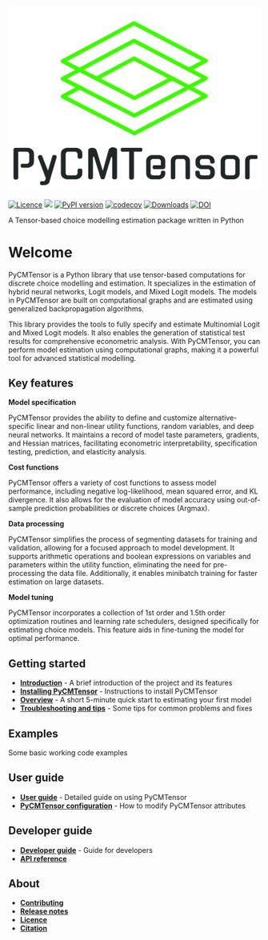 ![PyCMTensor](assets/img/logo.jpg)

[![Licence](https://img.shields.io/badge/Licence-MIT-blue)](about/licence.md)
![](https://img.shields.io/pypi/pyversions/pycmtensor) 
[![PyPI version](https://badge.fury.io/py/pycmtensor.svg)](https://badge.fury.io/py/pycmtensor) 
[![codecov](https://codecov.io/gh/mwong009/pycmtensor/branch/master/graph/badge.svg?token=LFwgggDyjS)](https://codecov.io/gh/mwong009/pycmtensor) 
[![Downloads](https://static.pepy.tech/personalized-badge/pycmtensor?period=month&units=international_system&left_color=grey&right_color=orange&left_text=downloads/month)](https://pepy.tech/project/pycmtensor) 
[![DOI](https://zenodo.org/badge/460802394.svg)](https://zenodo.org/badge/latestdoi/460802394)

A Tensor-based choice modelling estimation package written in Python

# Welcome

PyCMTensor is a Python library that use tensor-based computations for discrete choice modelling and estimation. It specializes in the estimation of hybrid neural networks, Logit models, and Mixed Logit models. The models in PyCMTensor are built on computational graphs and are estimated using generalized backpropagation algorithms.

This library provides the tools to fully specify and estimate Multinomial Logit and Mixed Logit models. It also enables the generation of statistical test results for comprehensive econometric analysis. With PyCMTensor, you can perform model estimation using computational graphs, making it a powerful tool for advanced statistical modelling.

## Key features

**Model specification**

PyCMTensor provides the ability to define and customize alternative-specific linear and non-linear utility functions, random variables, and deep neural networks. It maintains a record of model taste parameters, gradients, and Hessian matrices, facilitating econometric interpretability, specification testing, prediction, and elasticity analysis.

**Cost functions**

PyCMTensor offers a variety of cost functions to assess model performance, including negative log-likelihood, mean squared error, and KL divergence. It also allows for the evaluation of model accuracy using out-of-sample prediction probabilities or discrete choices (Argmax).

**Data processing**

PyCMTensor simplifies the process of segmenting datasets for training and validation, allowing for a focused approach to model development. It supports arithmetic operations and boolean expressions on variables and parameters within the utility function, eliminating the need for pre-processing the data file. Additionally, it enables minibatch training for faster estimation on large datasets.

**Model tuning**

PyCMTensor incorporates a collection of 1st order and 1.5th order optimization routines and learning rate schedulers, designed specifically for estimating choice models. This feature aids in fine-tuning the model for optimal performance.


## Getting started

* [**Introduction**](getting_started/index.md) - A brief introduction of the project and its features
* [**Installing PyCMTensor**](getting_started/installation.md) - Instructions to install PyCMTensor
* [**Overview**](getting_started/overview.md) - A short 5-minute quick start to estimating your first model
* [**Troubleshooting and tips**](getting_started/troubleshooting.md) - Some tips for common problems and fixes

## Examples

Some basic working code examples

## User guide

* [**User guide**](user_guide/index.md) - Detailed guide on using PyCMTensor
* [**PyCMTensor configuration**](user_guide/configuration.md) - How to modify PyCMTensor attributes

## Developer guide

* [**Developer guide**](developer_guide/index.md) - Guide for developers
* [**API reference**](developer_guide/api/index.md)

## About

* [**Contributing**](about/contributing.md)
* [**Release notes**](about/release_notes.md)
* [**Licence**](about/licence.md)
* [**Citation**](about/citation.md)

